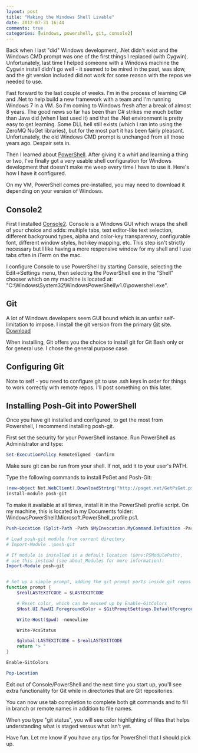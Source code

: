 ```yaml
---
layout: post
title: "Making the Windows Shell Livable"
date: 2012-07-31 16:44
comments: true
categories: [windows, powershell, git, console2]
---
```

Back when I last "did" Windows development, .Net didn't exist and the Windows CMD prompt was 
one of the first things I replaced (with Cygwin). Unfortunately, last time I helped someone with a Windows
machine the Cygwin install didn't go well - it seemed to be mired in the past, was slow, and the 
git version included did not work for some reason with the repos we needed to use.

Fast forward to the last couple of weeks. I'm in the process of learning C# and .Net to help build
a new framework with a team and I'm running Windows 7 in a VM. So I'm coming to Windows fresh after a break
of almost 8 years. The good news so far has been than C# strikes me much better than Java did (when I last 
used it) and that the .Net environment is pretty easy to get learning.  Some DLL hell still exists (which
I ran into using the ZeroMQ NuGet libraries), but for the most part it has been fairly pleasant. Unfortunately,
the old Windows CMD prompt is unchanged from all those years ago. Despair sets in.

Then I learned about [PowerShell](http://technet.microsoft.com/en-us/library/bb978526.aspx). After giving 
it a whirl and learning a thing or two, I've finally got a very usable shell configuration for Windows 
development that doesn't make me weep every time I have to use it. Here's how I have it configured.

On my VM, PowerShell comes pre-installed, you may need to download it 
depending on your version of Windows.

## Console2

First I installed [Console2](http://sourceforge.net/projects/console/). Console is a Windows GUI which wraps 
the shell of your choice and adds: multiple tabs, text editor-like text selection, different background types, alpha and color-key transparency, configurable font, different window styles, hot-key mapping, etc.  This step isn't strictly necessary
but I like having a more responsive window for my shell and I use tabs often in iTerm on the mac.

I configure Console to use PowerShell by starting Console, selecting the Edit->Settings menu, then selecting the 
PowerShell exe in the "Shell" chooser which on my machine is located at: "C:\Windows\System32\WindowsPowerShell\v1.0\powershell.exe".

## Git

A lot of Windows developers seem GUI bound which is an unfair self-limitation to impose. I install the git version from 
the primary [Git](http://git-scm.com) site. [Download](http://git-scm.com/download/win)

When installing, Git offers you the choice to install git for Git Bash only or for general use. I chose the general 
purpose case.

## Configuring Git 

Note to self - you need to configure git to use .ssh keys in order for things to work correctly with remote repos. I'll 
post something on this later.

## Installing Posh-Git into PowerShell

Once you have git installed and configured, to get the most from Powershell, I recommend installing posh-git.

First set the security for your PowerShell instance. Run PowerShell as Administrator and type:

``` powershell 
Set-ExecutionPolicy RemoteSigned -Confirm
```

Make sure git can be run from your shell. If not, add it to your user's PATH.

Type the following commands to install PsGet and Posh-Git:

``` powershell
(new-object Net.WebClient).DownloadString("http://psget.net/GetPsGet.ps1") | iex
install-module posh-git
```

To make it available at all times, install it in the PowerShell profile script. On my machine, this is 
located in my Documents folder: WindowsPowerShell\Microsoft.PowerShell_profile.ps1.

``` powershell Microsoft.PowerShell_profile.ps1
Push-Location (Split-Path -Path $MyInvocation.MyCommand.Definition -Parent)

# Load posh-git module from current directory
# Import-Module .\posh-git

# If module is installed in a default location ($env:PSModulePath),
# use this instead (see about_Modules for more information):
Import-Module posh-git


# Set up a simple prompt, adding the git prompt parts inside git repos
function prompt {
    $realLASTEXITCODE = $LASTEXITCODE

    # Reset color, which can be messed up by Enable-GitColors
    $Host.UI.RawUI.ForegroundColor = $GitPromptSettings.DefaultForegroundColor

    Write-Host($pwd) -nonewline

    Write-VcsStatus

    $global:LASTEXITCODE = $realLASTEXITCODE
    return "> "
}

Enable-GitColors

Pop-Location
```

Exit out of Console/PowerShell and the next time you start up, you'll see extra functionality for Git while in directories that 
are Git repositories.

You can now use tab completion to complete both git commands and to fill in branch or remote names in addition to file names.

When you type "git status", you will see color highlighting of files that helps understanding what is staged versus what
isn't yet.

Have fun.  Let me know if you have any tips for PowerShell that I should pick up.

